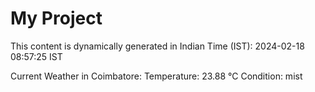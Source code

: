 # My Project

This content is dynamically generated in Indian Time (IST): 2024-02-18 08:57:25 IST


Current Weather in Coimbatore:
Temperature: 23.88 °C
Condition: mist
